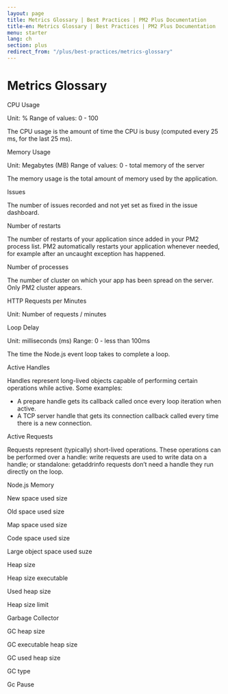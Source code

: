 ```yaml
---
layout: page
title: Metrics Glossary | Best Practices | PM2 Plus Documentation
title-en: Metrics Glossary | Best Practices | PM2 Plus Documentation
menu: starter
lang: ch
section: plus
redirect_from: "/plus/best-practices/metrics-glossary"
---
```


# Metrics Glossary

CPU Usage

Unit: %
Range of values: 0 - 100

The CPU usage is the amount of time the CPU is busy (computed every 25 ms, for the last 25 ms).

Memory Usage

Unit: Megabytes (MB)
Range of values: 0 - total memory of the server

The memory usage is the total amount of memory used by the application.

Issues

The number of issues recorded and not yet set as fixed in the issue dashboard.

Number of restarts

The number of restarts of your application since added in your PM2 process list. PM2 automatically restarts your application whenever needed, for example after an uncaught exception has happened.

Number of processes

The number of cluster on which your app has been spread on the server. Only PM2 cluster appears. 

HTTP Requests per Minutes

Unit: Number of requests / minutes

Loop Delay

Unit: milliseconds (ms)
Range: 0 - less than 100ms

The time the Node.js event loop takes to complete a loop.


Active Handles

Handles represent long-lived objects capable of performing certain operations while active. Some examples:

- A prepare handle gets its callback called once every loop iteration when active.
- A TCP server handle that gets its connection callback called every time there is a new connection.

Active Requests

Requests represent (typically) short-lived operations. These operations can be performed over a handle: write requests are used to write data on a handle; or standalone: getaddrinfo requests don’t need a handle they run directly on the loop.

Node.js Memory

New space used size

Old space used size

Map space used size

Code space used size

Large object space used suze

Heap size

Heap size executable

Used heap size

Heap size limit

Garbage Collector

GC heap size

GC executable heap size

GC used heap size

GC type

Gc Pause